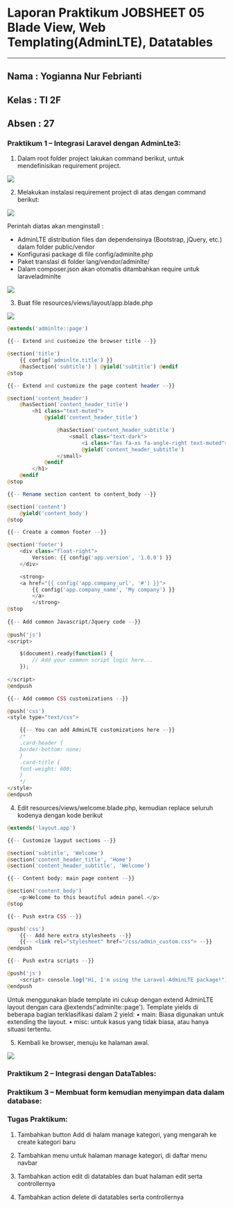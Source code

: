 # **Laporan Praktikum JOBSHEET 05 Blade View, Web Templating(AdminLTE), Datatables**
---

## Nama  : Yogianna Nur Febrianti
## Kelas : TI 2F
## Absen : 27

### **Praktikum 1 – Integrasi Laravel dengan AdminLte3**:

1. Dalam root folder project lakukan command berikut, untuk mendefinisikan requirement project.

<img src = imgjobsheet5/prak1_no1.png>

2. Melakukan instalasi requirement project di atas dengan command berikut:

<img src = imgjobsheet5/prak1_no2.png>

Perintah diatas akan menginstall :
- AdminLTE distribution files dan dependensinya (Bootstrap, jQuery,
etc.) dalam folder public/vendor
- Konfigurasi package di file config/adminlte.php
- Paket translasi di folder lang/vendor/adminlte/
- Dalam composer.json akan otomatis ditambahkan require untuk laraveladminlte

<img src = imgjobsheet5/prak1_no2a.png>

3. Buat file resources/views/layout/app.blade.php

<img src = imgjobsheet5/prak1_no3.png>

```php
@extends('adminlte::page')

{{-- Extend and customize the browser title --}}

@section('title')
    {{ config('adminlte.title') }}
    @hasSection('subtitle') | @yield('subtitle') @endif
@stop

{{-- Extend and customize the page content header --}}

@section('content_header')
    @hasSection('content_header_title')
        <h1 class="text-muted">
            @yield('content_header_title')

                @hasSection('content_header_subtitle')
                    <small class="text-dark">
                        <i class="fas fa-xs fa-angle-right text-muted"></i>
                        @yield('content_header_subtitle')
                </small>
            @endif
        </h1>
    @endif
@stop

{{-- Rename section content to content_body --}}

@section('content')
    @yield('content_body')
@stop

{{-- Create a common footer --}}

@section('footer')
    <div class="float-right">
        Version: {{ config('app.version', '1.0.0') }}
    </div>

    <strong>
    <a href="{{ config('app.company_url', '#') }}">
        {{ config('app.company_name', 'My company') }}
        </a>
        </strong>
@stop
       
{{-- Add common Javascript/Jquery code --}}
       
@push('js')
<script>

    $(document).ready(function() {
        // Add your common script logic here...
    });
    
</script>
@endpush

{{-- Add common CSS customizations --}}

@push('css')
<style type="text/css">

    {{-- You can add AdminLTE customizations here --}}
    /*
    .card-header {
    border-bottom: none;
    }
    .card-title {
    font-weight: 600;
    }
    */
</style>
@endpush   
```

4. Edit resources/views/welcome.blade.php, kemudian replace seluruh kodenya dengan kode berikut

```php
@extends('layout.app')

{{-- Customize layput sectioms --}}

@section('subtitle', 'Welcome')
@section('content_header_title', 'Home')
@section('content_header_subtitle', 'Welcome')

{{-- Content body: main page content --}}

@section('content_body')
    <p>Welcome to this beautiful admin panel.</p>
@stop

{{-- Push extra CSS --}}

@push('css')
    {{-- Add here extra stylesheets --}}
    {{-- <link rel="stylesheet" href="/css/admin_custom.css"> --}}
@endpush

{{-- Push extra scripts --}}

@push('js')
    <script> console.log("Hi, I'm using the Laravel-AdminLTE package!"); </script>
@endpush
```

Untuk menggunakan blade template ini cukup dengan extend AdminLTE layout dengan cara @extends('adminlte::page'). Template yields di beberapa bagian terklasifikasi dalam 2 yield:
• main: Biasa digunakan untuk extending the layout.
• misc: untuk kasus yang tidak biasa, atau hanya situasi tertentu.

5. Kembali ke browser, menuju ke halaman awal.

<img src = imgjobsheet5/prak1_no5.png>

### **Praktikum 2 – Integrasi dengan DataTables**:

### **Praktikum 3 – Membuat form kemudian menyimpan data dalam database**:

### **Tugas Praktikum**:

1. Tambahkan button Add di halam manage kategori, yang mengarah ke create kategori baru

2. Tambahkan menu untuk halaman manage kategori, di daftar menu navbar

3. Tambahkan action edit di datatables dan buat halaman edit serta controllernya

4. Tambahkan action delete di datatables serta controllernya